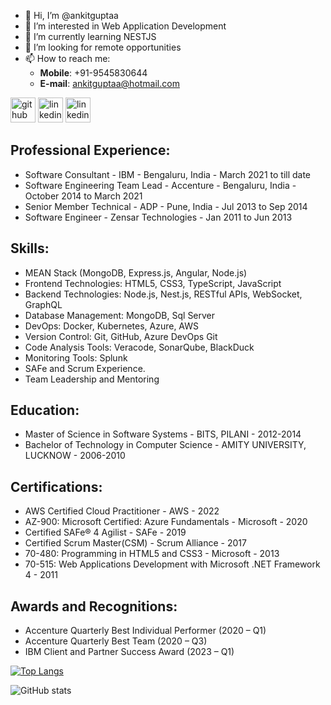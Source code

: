- 👋 Hi, I’m @ankitguptaa
- 👀 I’m interested in Web Application Development
- 🌱 I’m currently learning NESTJS
- 💞️ I’m looking for remote opportunities
- 📫 How to reach me:
  * **Mobile**: +91-9545830644
  * **E-mail**: ankitguptaa@hotmail.com
    
    
[<img src='https://w7.pngwing.com/pngs/914/758/png-transparent-github-social-media-computer-icons-logo-android-github-logo-computer-wallpaper-banner-thumbnail.png' alt='github' height='40'>](https://github.com/ankitguptaa)  [<img src='https://cdn1.iconfinder.com/data/icons/logotypes/32/circle-linkedin-512.png' alt='linkedin' height='40'>](https://www.linkedin.com/in/ankitguptaaa)  [<img src='https://encrypted-tbn0.gstatic.com/images?q=tbn:ANd9GcRg3_zUOTTVtG0oVsm36rwDXTDpFRwo6Q01J3vdQDE7&s' alt='linkedin' height='40'>](https://leetcode.com/ankitguptaa/)

 
Professional Experience:
--------------------
- Software Consultant - IBM - Bengaluru, India - March 2021 to till date
- Software Engineering Team Lead - Accenture - Bengaluru, India - October 2014 to March 2021
- Senior Member Technical - ADP - Pune, India - Jul 2013 to Sep 2014
- Software Engineer - Zensar Technologies - Jan 2011 to Jun 2013

Skills:
--------------------
- MEAN Stack (MongoDB, Express.js, Angular, Node.js)
- Frontend Technologies: HTML5, CSS3, TypeScript, JavaScript
- Backend Technologies: Node.js, Nest.js, RESTful APIs, WebSocket, GraphQL
- Database Management: MongoDB, Sql Server
- DevOps: Docker, Kubernetes, Azure, AWS 
- Version Control: Git, GitHub, Azure DevOps Git
- Code Analysis Tools: Veracode, SonarQube, BlackDuck
- Monitoring Tools: Splunk
- SAFe and Scrum Experience.
- Team Leadership and Mentoring

Education:
--------------------
- Master of Science in Software Systems - BITS, PILANI - 2012-2014
- Bachelor of Technology in Computer Science - AMITY UNIVERSITY, LUCKNOW - 2006-2010

Certifications:
--------------------
- AWS Certified Cloud Practitioner - AWS - 2022
- AZ-900: Microsoft Certified: Azure Fundamentals - Microsoft - 2020
- Certified SAFe® 4 Agilist - SAFe - 2019
- Certified Scrum Master(CSM) - Scrum Alliance - 2017
- 70-480: Programming in HTML5 and CSS3 - Microsoft - 2013
- 70-515: Web Applications Development with Microsoft .NET Framework 4 - 2011

Awards and Recognitions:
--------------------
- Accenture Quarterly Best Individual Performer (2020 – Q1)
- Accenture Quarterly Best Team (2020 – Q3)
- IBM Client and Partner Success Award (2023 – Q1)

[![Top Langs](https://github-readme-stats.vercel.app/api/top-langs/?username=ankitguptaa)](https://github.com/ankitguptaa)

![GitHub stats](https://github-readme-stats.vercel.app/api?username=ankitguptaa&show_icons=true)  
